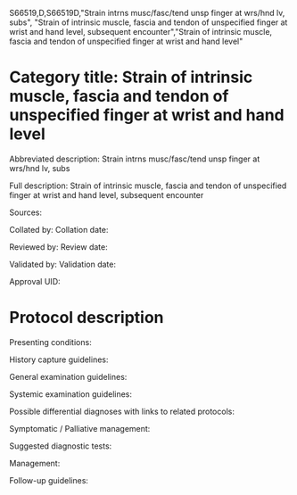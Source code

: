 S66519,D,S66519D,"Strain intrns musc/fasc/tend unsp finger at wrs/hnd lv, subs", "Strain of intrinsic muscle, fascia and tendon of unspecified finger at wrist and hand level, subsequent encounter","Strain of intrinsic muscle, fascia and tendon of unspecified finger at wrist and hand level"
# Category title: Strain of intrinsic muscle, fascia and tendon of unspecified finger at wrist and hand level

Abbreviated description: Strain intrns musc/fasc/tend unsp finger at wrs/hnd lv, subs

Full description: Strain of intrinsic muscle, fascia and tendon of unspecified finger at wrist and hand level, subsequent encounter

Sources:

Collated by:
Collation date:

Reviewed by:
Review date:

Validated by:
Validation date:

Approval UID:

# Protocol description

Presenting conditions:

History capture guidelines:

General examination guidelines:

Systemic examination guidelines:

Possible differential diagnoses with links to related protocols:

Symptomatic / Palliative management:

Suggested diagnostic tests:

Management:

Follow-up guidelines:
